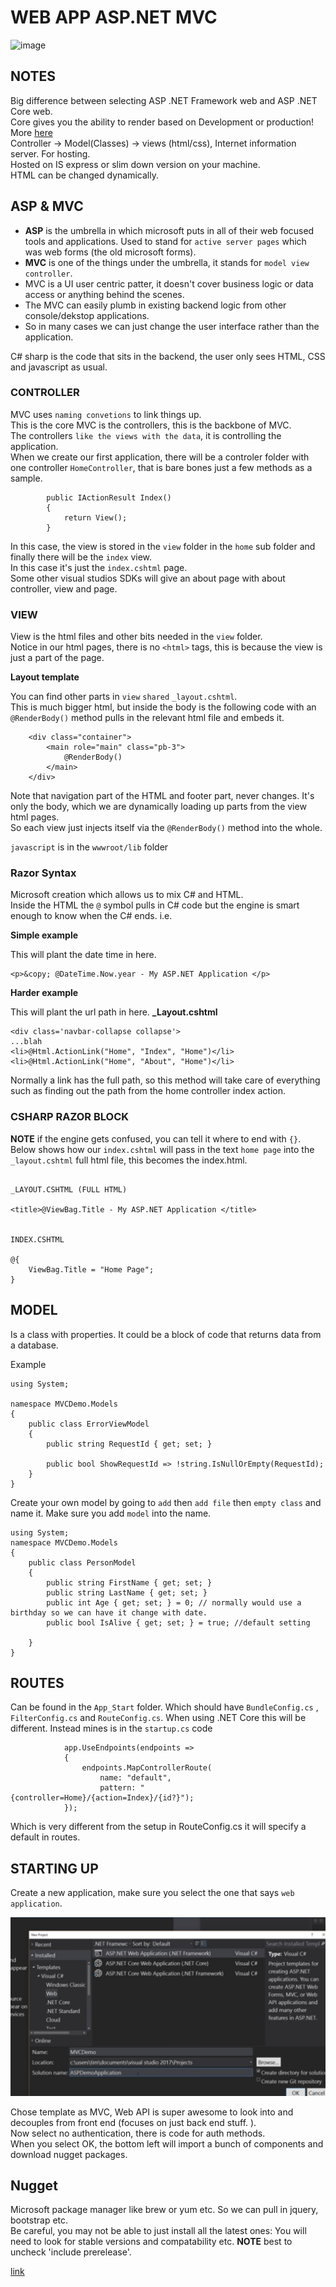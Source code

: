# WEB APP ASP.NET MVC 


![image](https://miro.medium.com/max/638/1*fdmEnFOCH8oDVo8mlQG2jg.jpeg)

## NOTES 

Big difference between selecting ASP .NET Framework web and ASP .NET Core web.  
Core gives you the ability to render based on Development or production! More [here]()   
Controller -> Model(Classes) -> views (html/css), Internet information server. For hosting.  
Hosted on IS express or slim down version on your machine.  
HTML can be changed dynamically.  
  
## ASP & MVC

  
- **ASP** is the umbrella in which microsoft puts in all of their web focused tools and applications. Used to stand for `active server pages` which was web forms (the old microsoft forms). 
- **MVC** is one of the things under the umbrella, it stands for `model view controller`. 
- MVC is a UI user centric patter, it doesn't cover business logic or data access or anything behind the scenes. 
- The MVC can easily plumb in existing backend logic from other console/dekstop applications. 
- So in many cases we can just change the user interface rather than the application. 

C# sharp is the code that sits in the backend, the user only sees HTML, CSS and javascript as usual.   

### CONTROLLER   

MVC uses `naming convetions` to link things up.    
This is the core MVC is the controllers, this is the backbone of MVC.    
The controllers `like the views with the data`, it is controlling the application.   
When we create our first application, there will be a controler folder with one controller `HomeController`, that is bare bones just a few methods as a sample.   
```
        public IActionResult Index()
        {
            return View();
        }

```
In this case, the view is stored in the `view` folder in the `home` sub folder and finally there will be the `index` view.   
In this case it's just the `index.cshtml` page.  
Some other visual studios SDKs will give an about page with about controller, view and page.  

### VIEW 
  
View is the html files and other bits needed in the `view` folder.    
Notice in our html pages, there is no `<html>` tags, this is because the view is just a part of the page. 

**Layout template** 

You can find other parts in `view` `shared` `_layout.cshtml`.    
This is much bigger html, but inside the body is the following code with an `@RenderBody()` method pulls in the relevant html file and embeds it. 
```
    <div class="container">
        <main role="main" class="pb-3">
            @RenderBody()
        </main>
    </div>
```
Note that navigation part of the HTML and footer part, never changes. It's only the body, which we are dynamically loading up parts from the view html pages.    
So each view just injects itself via the `@RenderBody()` method into the whole.   

`javascript` is in the `wwwroot/lib` folder   
  

### Razor Syntax
  
Microsoft creation which allows us to mix C# and HTML.  
Inside the HTML the `@` symbol pulls in C# code but the engine is smart enough to know when the C# ends.  i.e. 

**Simple example**  
  
This will plant the date time in here. 
```
<p>&copy; @DateTime.Now.year - My ASP.NET Application </p>

```

**Harder example**  
  
This will plant the url path in here. 
**_Layout.cshtml**
```
<div class='navbar-collapse collapse'>
...blah
<li>@Html.ActionLink("Home", "Index", "Home")</li>
<li>@Html.ActionLink("Home", "About", "Home")</li>

```
  
Normally a link has the full path, so this method will take care of everything such as finding out the path from the home controller index action.   

### CSHARP RAZOR BLOCK  

**NOTE** if the engine gets confused, you can tell it where to end with `{}`.  
Below shows how our `index.cshtml` will pass in the text `home page` into the `_layout.cshtml` full html file, this becomes the index.html.

```

_LAYOUT.CSHTML (FULL HTML)

<title>@ViewBag.Title - My ASP.NET Application </title> 


INDEX.CSHTML 

@{
	ViewBag.Title = "Home Page";
}

```

## MODEL 

Is a class with properties. It could be a block of code that returns data from a database.

Example 
```
using System;

namespace MVCDemo.Models
{
    public class ErrorViewModel
    {
        public string RequestId { get; set; }

        public bool ShowRequestId => !string.IsNullOrEmpty(RequestId);
    }
}

```

Create your own model by going to `add` then `add file` then `empty class` and name it. Make sure you add `model` into the name.  

```
using System;
namespace MVCDemo.Models
{
    public class PersonModel
    {
        public string FirstName { get; set; }
        public string LastName { get; set; }
        public int Age { get; set; } = 0; // normally would use a birthday so we can have it change with date.
        public bool IsAlive { get; set; } = true; //default setting

    }
}

```

## ROUTES  
  
Can be found in the `App_Start` folder.  Which should have `BundleConfig.cs` , `FilterConfig.cs` and `RouteConfig.cs`. 
When using .NET Core this will be different. 
Instead mines is in the `startup.cs` code 

```
            app.UseEndpoints(endpoints =>
            {
                endpoints.MapControllerRoute(
                    name: "default",
                    pattern: "{controller=Home}/{action=Index}/{id?}");
            });

```
Which is very different from the setup in RouteConfig.cs it will specify a default in routes. 

## STARTING UP   

Create a new application, make sure you select the one that says `web application`.  
  
![webapp](image/webapp.png)
  
   
Chose template as MVC, Web API is super awesome to look into and decouples from front end (focuses on just back end stuff. ).  
Now select no authentication, there is code for auth methods.   
When you select OK, the bottom left will import a bunch of components and download nugget packages.

## Nugget 
  
Microsoft package manager like brew or yum etc. So we can pull in jquery, bootstrap etc.  
Be careful, you may not be able to just install all the latest ones: You will need to look for stable versions and compatability etc. 
**NOTE** best to uncheck 'include prerelease'. 
  

[link]()
